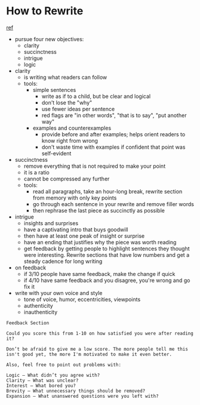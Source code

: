 # How to Rewrite
[ref](https://www.julian.com/guide/write/editing-and-style)

- pursue four new objectives:
  - clarity
  - succinctness
  - intrigue
  - logic
- clarity
  - is writing what readers can follow
  - tools:
    - simple sentences
      - write as if to a child, but be clear and logical
      - don't lose the "why"
      - use fewer ideas per sentence
      - red flags are "in other words", "that is to say", "put another way"
    - examples and counterexamples
      - provide before and after examples; helps orient readers to know right from wrong
      - don't waste time with examples if confident that point was self-evident
- succinctness
  - remove everything that is not required to make your point
  - it is a ratio
  - cannot be compressed any further
  - tools:
    - read all paragraphs, take an hour-long break, rewrite section from memory with only key points
    - go through each sentence in your rewrite and remove filler words
    - then rephrase the last piece as succinctly as possible
- intrigue
  - insights and surprises
  - have a captivating intro that buys goodwill
  - then have at least one peak of insight or surprise
  - have an ending that justifies why the piece was worth reading
  - get feedback by getting people to highlight sentences they thought were interesting. Rewrite sections that have low numbers and get a steady cadence for long writing
- on feedback
  - if 3/10 people have same feedback, make the change if quick
  - if 4/10 have same feedback and you disagree, you're wrong and go fix it
- write with your own voice and style
  - tone of voice, humor, eccentricities, viewpoints
  - authenticity
  - inauthenticity


```
Feedback Section

Could you score this from 1-10 on how satisfied you were after reading it?

Don’t be afraid to give me a low score. The more people tell me this isn't good yet, the more I'm motivated to make it even better. 

Also, feel free to point out problems with:

Logic — What didn’t you agree with?
Clarity — What was unclear?
Interest — What bored you?
Brevity — What unnecessary things should be removed?
Expansion — What unanswered questions were you left with?
```